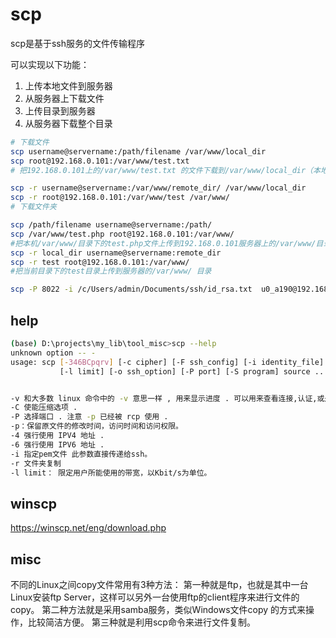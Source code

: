 # scp

scp是基于ssh服务的文件传输程序

可以实现以下功能：

1. 上传本地文件到服务器
2. 从服务器上下载文件
3. 上传目录到服务器
4. 从服务器下载整个目录

   

``` bash
# 下载文件
scp username@servername:/path/filename /var/www/local_dir 
scp root@192.168.0.101:/var/www/test.txt 
# 把192.168.0.101上的/var/www/test.txt 的文件下载到/var/www/local_dir（本地目录）

scp -r username@servername:/var/www/remote_dir/ /var/www/local_dir
scp -r root@192.168.0.101:/var/www/test /var/www/ 
# 下载文件夹

scp /path/filename username@servername:/path/
scp /var/www/test.php root@192.168.0.101:/var/www/ 
#把本机/var/www/目录下的test.php文件上传到192.168.0.101服务器上的/var/www/目录中
scp -r local_dir username@servername:remote_dir
scp -r test root@192.168.0.101:/var/www/ 
#把当前目录下的test目录上传到服务器的/var/www/ 目录

scp -P 8022 -i /c/Users/admin/Documents/ssh/id_rsa.txt  u0_a190@192.168.1.111:/data/data/com.termux/files/home/storage/shared/Tencent/MicroMsg/Download/abc.7z .abc

```

## help
``` bash
(base) D:\projects\my_lib\tool_misc>scp --help
unknown option -- -
usage: scp [-346BCpqrv] [-c cipher] [-F ssh_config] [-i identity_file]
           [-l limit] [-o ssh_option] [-P port] [-S program] source ... target


-v 和大多数 linux 命令中的 -v 意思一样 , 用来显示进度 . 可以用来查看连接,认证,或是配置错误
-C 使能压缩选项 .
-P 选择端口 . 注意 -p 已经被 rcp 使用 .
-p：保留原文件的修改时间，访问时间和访问权限。
-4 强行使用 IPV4 地址 .
-6 强行使用 IPV6 地址 .
-i 指定pem文件 此参数直接传递给ssh。
-r 文件夹复制
-l limit： 限定用户所能使用的带宽，以Kbit/s为单位。

```

## winscp

<https://winscp.net/eng/download.php>
## misc

不同的Linux之间copy文件常用有3种方法：
第一种就是ftp，也就是其中一台Linux安装ftp Server，这样可以另外一台使用ftp的client程序来进行文件的copy。
第二种方法就是采用samba服务，类似Windows文件copy 的方式来操作，比较简洁方便。
第三种就是利用scp命令来进行文件复制。